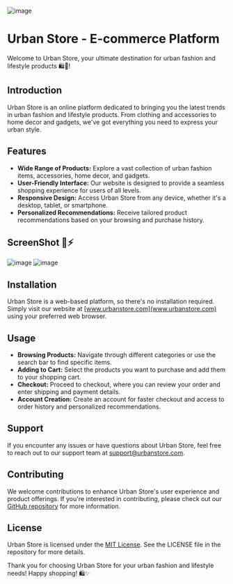 ![image](https://github.com/YashkShrivas4491/ecom_UrbanStore/assets/87111197/58e63adc-c28a-4cba-8535-eb5a1323142c)

# Urban Store - E-commerce Platform

Welcome to Urban Store, your ultimate destination for urban fashion and lifestyle products 🛍️🛒!

## Introduction

Urban Store is an online platform dedicated to bringing you the latest trends in urban fashion and lifestyle products. From clothing and accessories to home decor and gadgets, we've got everything you need to express your urban style.

## Features

- **Wide Range of Products:** Explore a vast collection of urban fashion items, accessories, home decor, and gadgets.
- **User-Friendly Interface:** Our website is designed to provide a seamless shopping experience for users of all levels.
- **Responsive Design:** Access Urban Store from any device, whether it's a desktop, tablet, or smartphone.
- **Personalized Recommendations:** Receive tailored product recommendations based on your browsing and purchase history.

## ScreenShot 🎉⚡

![image](https://github.com/YashkShrivas4491/ecom_UrbanStore/assets/87111197/95dad485-f0e2-4112-8a3d-90a8583b5596)
![image](https://github.com/YashkShrivas4491/ecom_UrbanStore/assets/87111197/346f68c6-253d-4169-a525-701c569e3546)



## Installation

Urban Store is a web-based platform, so there's no installation required. Simply visit our website at [www.urbanstore.com](www.urbanstore.com) using your preferred web browser.

## Usage

- **Browsing Products:** Navigate through different categories or use the search bar to find specific items.
- **Adding to Cart:** Select the products you want to purchase and add them to your shopping cart.
- **Checkout:** Proceed to checkout, where you can review your order and enter shipping and payment details.
- **Account Creation:** Create an account for faster checkout and access to order history and personalized recommendations.

## Support

If you encounter any issues or have questions about Urban Store, feel free to reach out to our support team at [support@urbanstore.com](mailto:support@urbanstore.com).

## Contributing

We welcome contributions to enhance Urban Store's user experience and product offerings. If you're interested in contributing, please check out our [GitHub repository](https://github.com/urbanstore/ecommerce-platform) for more information.

## License

Urban Store is licensed under the [MIT License](https://opensource.org/licenses/MIT). See the LICENSE file in the repository for more details.

Thank you for choosing Urban Store for your urban fashion and lifestyle needs! Happy shopping! 🛍️✨
